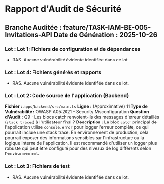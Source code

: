 # Rapport d'Audit de Sécurité
**Branche Auditée :** feature/TASK-IAM-BE-005-Invitations-API
**Date de Génération :** 2025-10-26
---

### Lot : Lot 1: Fichiers de configuration et de dépendances

- RAS. Aucune vulnérabilité évidente identifiée dans ce lot.

### Lot : Lot 4: Fichiers générés et rapports

- RAS. Aucune vulnérabilité évidente identifiée dans ce lot.

### Lot : Lot 2: Code source de l'application (Backend)

**Fichier :** `apps/backend/src/main.ts`
**Ligne :** (Approximative) 11
**Type de Vulnérabilité :** OWASP A05:2021 - Security Misconfiguration
**Question d'Audit :** Q9 - Les blocs catch renvoient-ils des messages d'erreur détaillés (`stack traces`) à l'utilisateur final ?
**Description :** Le bloc `catch` principal de l'application utilise `console.error` pour logger l'erreur complète, ce qui pourrait inclure une stack trace. En environnement de production, cela pourrait exposer des informations sensibles sur l'infrastructure ou la logique interne de l'application. Il est recommandé d'utiliser un logger plus robuste qui peut être configuré pour des niveaux de log différents selon l'environnement.

### Lot : Lot 3: Fichiers de test

- RAS. Aucune vulnérabilité évidente identifiée dans ce lot.